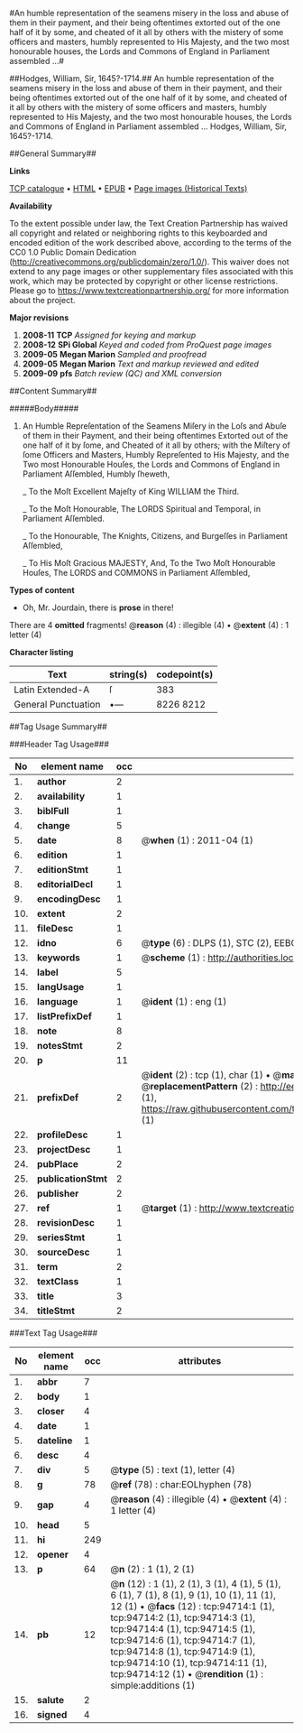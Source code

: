 #An humble representation of the seamens misery in the loss and abuse of them in their payment, and their being oftentimes extorted out of the one half of it by some, and cheated of it all by others with the mistery of some officers and masters, humbly represented to His Majesty, and the two most honourable houses, the Lords and Commons of England in Parliament assembled ...#

##Hodges, William, Sir, 1645?-1714.##
An humble representation of the seamens misery in the loss and abuse of them in their payment, and their being oftentimes extorted out of the one half of it by some, and cheated of it all by others with the mistery of some officers and masters, humbly represented to His Majesty, and the two most honourable houses, the Lords and Commons of England in Parliament assembled ...
Hodges, William, Sir, 1645?-1714.

##General Summary##

**Links**

[TCP catalogue](http://www.ota.ox.ac.uk/tcp/)  • 
[HTML](http://tei.it.ox.ac.uk/tcp/Texts-HTML/free/A44/A44082.html)  • 
[EPUB](http://tei.it.ox.ac.uk/tcp/Texts-EPUB/free/A44/A44082.epub) • 
[Page images (Historical Texts)](https://historicaltexts.jisc.ac.uk/eebo-12864527e)

**Availability**

To the extent possible under law, the Text Creation Partnership has waived all copyright and related or neighboring rights to this keyboarded and encoded edition of the work described above, according to the terms of the CC0 1.0 Public Domain Dedication (http://creativecommons.org/publicdomain/zero/1.0/). This waiver does not extend to any page images or other supplementary files associated with this work, which may be protected by copyright or other license restrictions. Please go to https://www.textcreationpartnership.org/ for more information about the project.

**Major revisions**

1. __2008-11__ __TCP__ *Assigned for keying and markup*
1. __2008-12__ __SPi Global__ *Keyed and coded from ProQuest page images*
1. __2009-05__ __Megan Marion__ *Sampled and proofread*
1. __2009-05__ __Megan Marion__ *Text and markup reviewed and edited*
1. __2009-09__ __pfs__ *Batch review (QC) and XML conversion*

##Content Summary##

#####Body#####

1. An Humble Repreſentation of the Seamens Miſery in the Loſs and Abuſe of them in their Payment, and their being oftentimes Extorted out of the one half of it by ſome, and Cheated of it all by others; with the Miſtery of ſome Officers and Masters, Humbly Repreſented to His Majesty, and the Two most Honourable Houſes, the Lords and Commons of England in Parliament Aſſembled, Humbly ſheweth,

    _ To the Moſt Excellent Majeſty of King WILLIAM the Third.

    _ To the Moſt Honourable, The LORDS Spiritual and Temporal, in Parliament Aſſembled.

    _ To the Honourable, The Knights, Citizens, and Burgeſſes in Parliament Aſſembled,

    _ To His Moſt Gracious MAJESTY, And, To the Two Moſt Honourable Houſes, The LORDS and COMMONS in Parliament Aſſembled,

**Types of content**

  * Oh, Mr. Jourdain, there is **prose** in there!

There are 4 **omitted** fragments! 
 @__reason__ (4) : illegible (4)  •  @__extent__ (4) : 1 letter (4)

**Character listing**


|Text|string(s)|codepoint(s)|
|---|---|---|
|Latin Extended-A|ſ|383|
|General Punctuation|•—|8226 8212|

##Tag Usage Summary##

###Header Tag Usage###

|No|element name|occ|attributes|
|---|---|---|---|
|1.|__author__|2||
|2.|__availability__|1||
|3.|__biblFull__|1||
|4.|__change__|5||
|5.|__date__|8| @__when__ (1) : 2011-04 (1)|
|6.|__edition__|1||
|7.|__editionStmt__|1||
|8.|__editorialDecl__|1||
|9.|__encodingDesc__|1||
|10.|__extent__|2||
|11.|__fileDesc__|1||
|12.|__idno__|6| @__type__ (6) : DLPS (1), STC (2), EEBO-CITATION (1), OCLC (1), VID (1)|
|13.|__keywords__|1| @__scheme__ (1) : http://authorities.loc.gov/ (1)|
|14.|__label__|5||
|15.|__langUsage__|1||
|16.|__language__|1| @__ident__ (1) : eng (1)|
|17.|__listPrefixDef__|1||
|18.|__note__|8||
|19.|__notesStmt__|2||
|20.|__p__|11||
|21.|__prefixDef__|2| @__ident__ (2) : tcp (1), char (1)  •  @__matchPattern__ (2) : ([0-9\-]+):([0-9IVX]+) (1), (.+) (1)  •  @__replacementPattern__ (2) : http://eebo.chadwyck.com/downloadtiff?vid=$1&page=$2 (1), https://raw.githubusercontent.com/textcreationpartnership/Texts/master/tcpchars.xml#$1 (1)|
|22.|__profileDesc__|1||
|23.|__projectDesc__|1||
|24.|__pubPlace__|2||
|25.|__publicationStmt__|2||
|26.|__publisher__|2||
|27.|__ref__|1| @__target__ (1) : http://www.textcreationpartnership.org/docs/. (1)|
|28.|__revisionDesc__|1||
|29.|__seriesStmt__|1||
|30.|__sourceDesc__|1||
|31.|__term__|2||
|32.|__textClass__|1||
|33.|__title__|3||
|34.|__titleStmt__|2||


###Text Tag Usage###

|No|element name|occ|attributes|
|---|---|---|---|
|1.|__abbr__|7||
|2.|__body__|1||
|3.|__closer__|4||
|4.|__date__|1||
|5.|__dateline__|1||
|6.|__desc__|4||
|7.|__div__|5| @__type__ (5) : text (1), letter (4)|
|8.|__g__|78| @__ref__ (78) : char:EOLhyphen (78)|
|9.|__gap__|4| @__reason__ (4) : illegible (4)  •  @__extent__ (4) : 1 letter (4)|
|10.|__head__|5||
|11.|__hi__|249||
|12.|__opener__|4||
|13.|__p__|64| @__n__ (2) : 1 (1), 2 (1)|
|14.|__pb__|12| @__n__ (12) : 1 (1), 2 (1), 3 (1), 4 (1), 5 (1), 6 (1), 7 (1), 8 (1), 9 (1), 10 (1), 11 (1), 12 (1)  •  @__facs__ (12) : tcp:94714:1 (1), tcp:94714:2 (1), tcp:94714:3 (1), tcp:94714:4 (1), tcp:94714:5 (1), tcp:94714:6 (1), tcp:94714:7 (1), tcp:94714:8 (1), tcp:94714:9 (1), tcp:94714:10 (1), tcp:94714:11 (1), tcp:94714:12 (1)  •  @__rendition__ (1) : simple:additions (1)|
|15.|__salute__|2||
|16.|__signed__|4||
